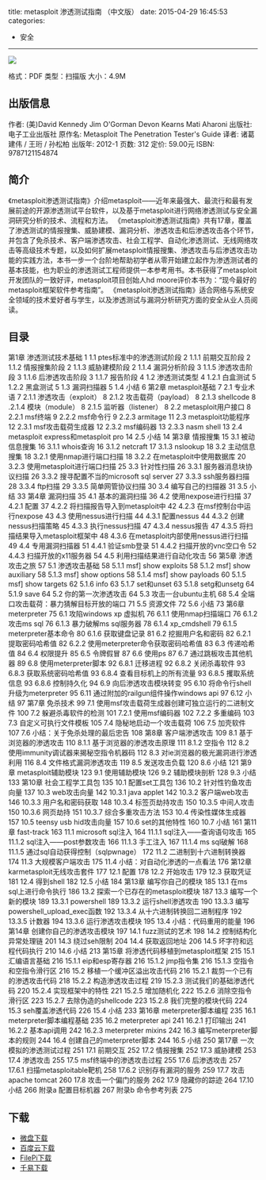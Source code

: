 title: metasploit 渗透测试指南 （中文版）
date: 2015-04-29 16:45:53
categories:
  - 安全
---

![](http://img5.douban.com/lpic/s7042137.jpg)

格式：PDF
类型：扫描版
大小：4.9M

<!--more-->

## 出版信息 ##

作者: (美)David Kennedy Jim O'Gorman Devon Kearns Mati Aharoni 
出版社: 电子工业出版社
原作名: Metasploit The Penetration Tester's Guide
译者: 诸葛建伟 / 王珩 / 孙松柏 
出版年: 2012-1
页数: 312
定价: 59.00元
ISBN: 9787121154874

## 简介 ##

《metasploit渗透测试指南》介绍metasploit——近年来最强大、最流行和最有发展前途的开源渗透测试平台软件，以及基于metasploit进行网络渗透测试与安全漏洞研究分析的技术、流程和方法。
《metasploit渗透测试指南》共有17章，覆盖了渗透测试的情报搜集、威胁建模、漏洞分析、渗透攻击和后渗透攻击各个环节，并包含了免杀技术、客户端渗透攻击、社会工程学、自动化渗透测试、无线网络攻击等高级技术专题，以及如何扩展metasploit情报搜集、渗透攻击与后渗透攻击功能的实践方法，本书一步一个台阶地帮助初学者从零开始建立起作为渗透测试者的基本技能，也为职业的渗透测试工程师提供一本参考用书。本书获得了metasploit开发团队的一致好评，metasploit项目创始人hd moore评价本书为：“现今最好的metasploit框架软件参考指南”。
《metasploit渗透测试指南》适合网络与系统安全领域的技术爱好者与学生，以及渗透测试与漏洞分析研究方面的安全从业人员阅读。

## 目录 ##

第1章 渗透测试技术基础 1
1.1 ptes标准中的渗透测试阶段 2
1.1.1 前期交互阶段 2
1.1.2 情报搜集阶段 2
1.1.3 威胁建模阶段 2
1.1.4 漏洞分析阶段 3
1.1.5 渗透攻击阶段 3
1.1.6 后渗透攻击阶段 3
1.1.7 报告阶段 4
1.2 渗透测试类型 4
1.2.1 白盒测试 5
1.2.2 黑盒测试 5
1.3 漏洞扫描器 5
1.4 小结 6
第2章 metasploit基础 7
2.1 专业术语 7
2.1.1 渗透攻击（exploit） 8
2.1.2 攻击载荷（payload） 8
2.1.3 shellcode 8
.2.1.4 模块（module） 8
2.1.5 监听器（listener） 8
2.2 metasploit用户接口 8
2.2.1 msf终端 9
2.2.2 msf命令行 9
2.2.3 armitage 11
2.3 metasploit功能程序 12
2.3.1 msf攻击载荷生成器 12
2.3.2 msf编码器 13
2.3.3 nasm shell 13
2.4 metasploit express和metasploit pro 14
2.5 小结 14
第3章 情报搜集 15
3.1 被动信息搜集 16
3.1.1 whois查询 16
3.1.2 netcraft 17
3.1.3 nslookup 18
3.2 主动信息搜集 18
3.2.1 使用nmap进行端口扫描 18
3.2.2 在metasploit中使用数据库 20
3.2.3 使用metasploit进行端口扫描 25
3.3 针对性扫描 26
3.3.1 服务器消息块协议扫描 26
3.3.2 搜寻配置不当的microsoft sql server 27
3.3.3 ssh服务器扫描 28
3.3.4 ftp扫描 29
3.3.5 简单网管协议扫描 30
3.4 编写自己的扫描器 31
3.5 小结 33
第4章 漏洞扫描 35
4.1 基本的漏洞扫描 36
4.2 使用nexpose进行扫描 37
4.2.1 配置 37
4.2.2 将扫描报告导入到metasploit中 42
4.2.3 在msf控制台中运行nexpose 43
4.3 使用nessus进行扫描 44
4.3.1 配置nessus 44
4.3.2 创建nessus扫描策略 45
4.3.3 执行nessus扫描 47
4.3.4 nessus报告 47
4.3.5 将扫描结果导入metasploit框架中 48
4.3.6 在metasploit内部使用nessus进行扫描 49
4.4 专用漏洞扫描器 51
4.4.1 验证smb登录 51
4.4.2 扫描开放的vnc空口令 52
4.4.3 扫描开放的x11服务器 54
4.5 利用扫描结果进行自动化攻击 56
第5章 渗透攻击之旅 57
5.1 渗透攻击基础 58
5.1.1 msf] show exploits 58
5.1.2 msf] show auxiliary 58
5.1.3 msf] show options 58
5.1.4 msf] show payloads 60
5.1.5 msf] show targets 62
5.1.6 info 63
5.1.7 set和unset 63
5.1.8 setg和unsetg 64
5.1.9 save 64
5.2 你的第一次渗透攻击 64
5.3 攻击一台ubuntu主机 68
5.4 全端口攻击载荷：暴力猜解目标开放的端口 71
5.5 资源文件 72
5.6 小结 73
第6章 meterpreter 75
6.1 攻陷windows xp 虚拟机 76
6.1.1 使用nmap扫描端口 76
6.1.2 攻击ms sql 76
6.1.3 暴力破解ms sql服务器 78
6.1.4 xp_cmdshell 79
6.1.5 meterpreter基本命令 80
6.1.6 获取键盘记录 81
6.2 挖掘用户名和密码 82
6.2.1 提取密码哈希值 82
6.2.2 使用meterpreter命令获取密码哈希值 83
6.3 传递哈希值 84
6.4 权限提升 85
6.5 令牌假冒 87
6.6 使用ps 87
6.7 通过跳板攻击其他机器 89
6.8 使用meterpreter脚本 92
6.8.1 迁移进程 92
6.8.2 关闭杀毒软件 93
6.8.3 获取系统密码哈希值 93
6.8.4 查看目标机上的所有流量 93
6.8.5 攫取系统信息 93
6.8.6 控制持久化 94
6.9 向后渗透攻击模块转变 95
6.10 将命令行shell升级为meterpreter 95
6.11 通过附加的railgun组件操作windows api 97
6.12 小结 97
第7章 免杀技术 99
7.1 使用msf攻击载荷生成器创建可独立运行的二进制文件 100
7.2 躲避杀毒软件的检测 101
7.2.1 使用msf编码器 102
7.2.2 多重编码 103
7.3 自定义可执行文件模板 105
7.4 隐秘地启动一个攻击载荷 106
7.5 加壳软件 107
7.6 小结：关于免杀处理的最后忠告 108
第8章 客户端渗透攻击 109
8.1 基于浏览器的渗透攻击 110
8.1.1 基于浏览器的渗透攻击原理 111
8.1.2 空指令 112
8.2 使用immunity调试器来揭秘空指令机器码 112
8.3 对ie浏览器的极光漏洞进行渗透利用 116
8.4 文件格式漏洞渗透攻击 119
8.5 发送攻击负载 120
8.6 小结 121
第9章 metasploit辅助模块 123
9.1 使用辅助模块 126
9.2 辅助模块剖析 128
9.3 小结 133
第10章 社会工程学工具包 135
10.1 配置set工具包 136
10.2 针对性钓鱼攻击向量 137
10.3 web攻击向量 142
10.3.1 java applet 142
10.3.2 客户端web攻击 146
10.3.3 用户名和密码获取 148
10.3.4 标签页劫持攻击 150
10.3.5 中间人攻击 150
10.3.6 网页劫持 151
10.3.7 综合多重攻击方法 153
10.4 传染性媒体生成器 157
10.5 teensy usb hid攻击向量 157
10.6 set的其他特性 160
10.7 小结 161
第11章 fast-track 163
11.1 microsoft sql注入 164
11.1.1 sql注入——查询语句攻击 165
11.1.2 sql注入——post参数攻击 166
11.1.3 手工注入 167
11.1.4 ms sql破解 168
11.1.5 通过sql自动获得控制（sqlpwnage） 172
11.2 二进制到十六进制转换器 174
11.3 大规模客户端攻击 175
11.4 小结：对自动化渗透的一点看法 176
第12章 karmetasploit无线攻击套件 177
12.1 配置 178
12.2 开始攻击 179
12.3 获取凭证 181
12.4 得到shell 182
12.5 小结 184
第13章 编写你自己的模块 185
13.1 在ms sql上进行命令执行 186
13.2 探索一个已存在的metasploit模块 187
13.3 编写一个新的模块 189
13.3.1 powershell 189
13.3.2 运行shell渗透攻击 190
13.3.3 编写powershell_upload_exec函数 192
13.3.4 从十六进制转换回二进制程序 192
13.3.5 计数器 194
13.3.6 运行渗透攻击模块 195
13.4 小结：代码重用的能量 196
第14章 创建你自己的渗透攻击模块 197
14.1 fuzz测试的艺术 198
14.2 控制结构化异常处理链 201
14.3 绕过seh限制 204
14.4 获取返回地址 206
14.5 坏字符和远程代码执行 210
14.6 小结 213
第15章 将渗透代码移植到metasploit框架 215
15.1 汇编语言基础 216
15.1.1 eip和esp寄存器 216
15.1.2 jmp指令集 216
15.1.3 空指令和空指令滑行区 216
15.2 移植一个缓冲区溢出攻击代码 216
15.2.1 裁剪一个已有的渗透攻击代码 218
15.2.2 构造渗透攻击过程 219
15.2.3 测试我们的基础渗透代码 220
15.2.4 实现框架中的特性 221
15.2.5 增加随机化 222
15.2.6 消除空指令滑行区 223
15.2.7 去除伪造的shellcode 223
15.2.8 我们完整的模块代码 224
15.3 seh覆盖渗透代码 226
15.4 小结 233
第16章 meterpreter脚本编程 235
16.1 meterpreter脚本编程基础 235
16.2 meterpreter api 241
16.2.1 打印输出 241
16.2.2 基本api调用 242
16.2.3 meterpreter mixins 242
16.3 编写meterpreter脚本的规则 244
16.4 创建自己的meterpreter脚本 244
16.5 小结 250
第17章 一次模拟的渗透测试过程 251
17.1 前期交互 252
17.2 情报搜集 252
17.3 威胁建模 253
17.4 渗透攻击 255
17.5 msf终端中的渗透攻击过程 255
17.6 后渗透攻击 257
17.6.1 扫描metasploitable靶机 258
17.6.2 识别存有漏洞的服务 259
17.7 攻击apache tomcat 260
17.8 攻击一个偏门的服务 262
17.9 隐藏你的踪迹 264
17.10 小结 266
附录a 配置目标机器 267
附录b 命令参考列表 275

## 下载 ##

* [微盘下载](http://vdisk.weibo.com/s/aADaW4YRP1H91)
* [百度云下载](http://pan.baidu.com/s/1jGvKh6I)
* [FilePi下载](http://filepi.com/i/Rzs94kF)
* [千易下载](http://1000eb.com/1gg39)
